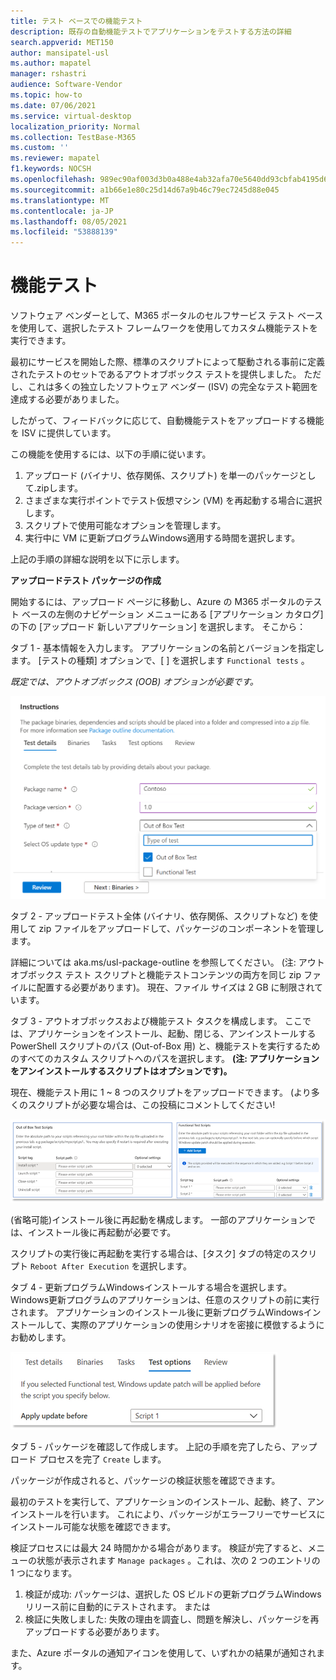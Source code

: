 ```yaml
---
title: テスト ベースでの機能テスト
description: 既存の自動機能テストでアプリケーションをテストする方法の詳細
search.appverid: MET150
author: mansipatel-usl
ms.author: mapatel
manager: rshastri
audience: Software-Vendor
ms.topic: how-to
ms.date: 07/06/2021
ms.service: virtual-desktop
localization_priority: Normal
ms.collection: TestBase-M365
ms.custom: ''
ms.reviewer: mapatel
f1.keywords: NOCSH
ms.openlocfilehash: 989ec90af003d3b0a488e4ab32afa70e5640dd93cbfab4195d6b048105b80e80
ms.sourcegitcommit: a1b66e1e80c25d14d67a9b46c79ec7245d88e045
ms.translationtype: MT
ms.contentlocale: ja-JP
ms.lasthandoff: 08/05/2021
ms.locfileid: "53888139"
---
```

# <a name="functional-testing"></a>機能テスト

ソフトウェア ベンダーとして、M365 ポータルのセルフサービス テスト ベースを使用して、選択したテスト フレームワークを使用してカスタム機能テストを実行できます。 

最初にサービスを開始した際、標準のスクリプトによって駆動される事前に定義されたテストのセットであるアウトオブボックス テストを提供しました。 ただし、これは多くの独立したソフトウェア ベンダー (ISV) の完全なテスト範囲を達成する必要がありました。 

したがって、フィードバックに応じて、自動機能テストをアップロードする機能を ISV に提供しています。

この機能を使用するには、以下の手順に従います。

1. アップロード (バイナリ、依存関係、スクリプト) を単一のパッケージとして.zipします。
2. さまざまな実行ポイントでテスト仮想マシン (VM) を再起動する場合に選択します。
3. スクリプトで使用可能なオプションを管理します。
4. 実行中に VM に更新プログラムWindows適用する時間を選択します。

上記の手順の詳細な説明を以下に示します。

**アップロードテスト パッケージの作成**

開始するには、アップロード ページに移動し、Azure の M365 ポータルのテスト ベースの左側のナビゲーション メニューにある [アプリケーション カタログ] の下の [アップロード 新しいアプリケーション] を選択します。 そこから：

タブ 1 - 基本情報を入力します。 アプリケーションの名前とバージョンを指定します。 [テストの種類] オプションで、[ ] を選択します ```Functional tests``` 。 

*既定では、アウトオブボックス (OOB) オプションが必要です。*


![[機能テスト] タブを選択する](Media/functional_testing_tab1.png)

タブ 2 - アップロードテスト全体 (バイナリ、依存関係、スクリプトなど) を使用して zip ファイルをアップロードして、パッケージのコンポーネントを管理します。 

詳細については aka.ms/usl-package-outline を参照してください。 (注: アウトオブボックス テスト スクリプトと機能テストコンテンツの両方を同じ zip ファイルに配置する必要があります)。 現在、ファイル サイズは 2 GB に制限されています。

タブ 3 - アウトオブボックスおよび機能テスト タスクを構成します。 ここでは、アプリケーションをインストール、起動、閉じる、アンインストールする PowerShell スクリプトのパス (Out-of-Box 用) と、機能テストを実行するためのすべてのカスタム スクリプトへのパスを選択します。 **(注: アプリケーションをアンインストールするスクリプトはオプションです)。**

現在、機能テスト用に 1 ~ 8 つのスクリプトをアップロードできます。 (より多くのスクリプトが必要な場合は、この投稿にコメントしてください!

![アップロードテストを使用して最大 8 つのスクリプトを作成する](Media/functional_testing_tab3.png)

(省略可能)インストール後に再起動を構成します。 一部のアプリケーションでは、インストール後に再起動が必要です。 

スクリプトの実行後に再起動を実行する場合は、[タスク] タブの特定のスクリプト ```Reboot After Execution``` を選択します。

タブ 4 - 更新プログラムWindowsインストールする場合を選択します。Windows更新プログラムのアプリケーションは、任意のスクリプトの前に実行されます。 アプリケーションのインストール後に更新プログラムWindowsインストールして、実際のアプリケーションの使用シナリオを密接に模倣するようにお勧めします。

![特定Windows後に更新プログラムをインストールできます](Media/functional_testing_tab4.png)

タブ 5 - パッケージを確認して作成します。 上記の手順を完了したら、アップロード プロセスを完了 ```Create``` します。

パッケージが作成されると、パッケージの検証状態を確認できます。

最初のテストを実行して、アプリケーションのインストール、起動、終了、アンインストールを行います。 これにより、パッケージがエラーフリーでサービスにインストール可能な状態を確認できます。

検証プロセスには最大 24 時間かかる場合があります。 検証が完了すると、メニューの状態が表示されます ```Manage packages``` 。これは、次の 2 つのエントリの 1 つになります。

1. 検証が成功: パッケージは、選択した OS ビルドの更新プログラムWindowsリリース前に自動的にテストされます。
または
2. 検証に失敗しました: 失敗の理由を調査し、問題を解決し、パッケージを再アップロードする必要があります。

また、Azure ポータルの通知アイコンを使用して、いずれかの結果が通知されます。
